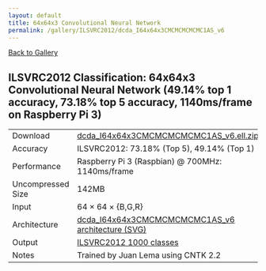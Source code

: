 ```yaml
---
layout: default
title: 64x64x3 Convolutional Neural Network
permalink: /gallery/ILSVRC2012/dcda_I64x64x3CMCMCMCMCMC1AS_v6
---
```


[Back to Gallery](/ELL/gallery)

## ILSVRC2012 Classification: 64x64x3 Convolutional Neural Network (49.14% top 1 accuracy, 73.18% top 5 accuracy, 1140ms/frame on Raspberry Pi 3)

<table class="table table-striped table-bordered">
    <tr>
        <td> Download </td>
        <td colspan="3"> <a href="https://github.com/Microsoft/ELL-models/raw/master/models/ILSVRC2012/dcda_I64x64x3CMCMCMCMCMC1AS_v6/dcda_I64x64x3CMCMCMCMCMC1AS_v6.ell.zip">dcda_I64x64x3CMCMCMCMCMC1AS_v6.ell.zip</a></td>
    </tr>
    <tr>
        <td> Accuracy </td>
        <td colspan="3"> ILSVRC2012: 73.18% (Top 5), 49.14% (Top 1) </td>
    </tr>
    <tr>
        <td> Performance </td>
        <td colspan="3"> Raspberry Pi 3 (Raspbian) @ 700MHz: 1140ms/frame </td>
    </tr>
    <tr>
        <td> Uncompressed Size </td>
        <td colspan="3"> 142MB </td>
    </tr>
    <tr>
        <td> Input </td>
        <td colspan="3"> 64 &times; 64 &times; {B,G,R} </td>
    </tr>
    <tr>
        <td> Architecture </td>
        <td>
            <a href="https://github.com/Microsoft/ELL-models/raw/master/models/ILSVRC2012/dcda_I64x64x3CMCMCMCMCMC1AS_v6/dcda_I64x64x3CMCMCMCMCMC1AS_v6.cntk.svg?sanitize=true" target="_blank">dcda_I64x64x3CMCMCMCMCMC1AS_v6 architecture (SVG)</a>
        </td>
    </tr>
    <tr>
        <td> Output </td>
        <td colspan="3"> <a href="https://github.com/Microsoft/ELL-models/raw/master/models/ILSVRC2012/categories.txt">ILSVRC2012 1000 classes</a> </td>
    </tr>
    <tr>
        <td> Notes </td>
        <td colspan="3"> Trained by Juan Lema using CNTK 2.2 </td>
    </tr>
</table>

